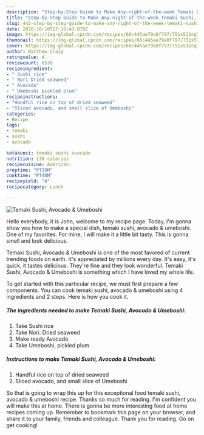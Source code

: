 ```yaml
---
description: "Step-by-Step Guide to Make Any-night-of-the-week Temaki Sushi, Avocado &amp;amp; Umeboshi"
title: "Step-by-Step Guide to Make Any-night-of-the-week Temaki Sushi, Avocado &amp;amp; Umeboshi"
slug: 442-step-by-step-guide-to-make-any-night-of-the-week-temaki-sushi-avocado-and-amp-umeboshi
date: 2020-10-10T17:10:43.078Z
image: https://img-global.cpcdn.com/recipes/66c445ae79a8f797/751x532cq70/temaki-sushi-avocado-umeboshi-recipe-main-photo.jpg
thumbnail: https://img-global.cpcdn.com/recipes/66c445ae79a8f797/751x532cq70/temaki-sushi-avocado-umeboshi-recipe-main-photo.jpg
cover: https://img-global.cpcdn.com/recipes/66c445ae79a8f797/751x532cq70/temaki-sushi-avocado-umeboshi-recipe-main-photo.jpg
author: Matthew Craig
ratingvalue: 4
reviewcount: 6530
recipeingredient:
- " Sushi rice"
- " Nori Dried seaweed"
- " Avocado"
- " Umeboshi pickled plum"
recipeinstructions:
- "Handful rice on top of dried seaweed"
- "Sliced avocado, and small slice of Umeboshi"
categories:
- Recipe
tags:
- temaki
- sushi
- avocado

katakunci: temaki sushi avocado 
nutrition: 130 calories
recipecuisine: American
preptime: "PT39M"
cooktime: "PT48M"
recipeyield: "4"
recipecategory: Lunch

---
```



![Temaki Sushi, Avocado &amp; Umeboshi](https://img-global.cpcdn.com/recipes/66c445ae79a8f797/751x532cq70/temaki-sushi-avocado-umeboshi-recipe-main-photo.jpg)

Hello everybody, it is John, welcome to my recipe page. Today, I'm gonna show you how to make a special dish, temaki sushi, avocado &amp; umeboshi. One of my favorites. For mine, I will make it a little bit tasty. This is gonna smell and look delicious.

Temaki Sushi, Avocado &amp; Umeboshi is one of the most favored of current trending foods on earth. It's appreciated by millions every day. It's easy, it's quick, it tastes delicious. They're fine and they look wonderful. Temaki Sushi, Avocado &amp; Umeboshi is something which I have loved my whole life.




To get started with this particular recipe, we must first prepare a few components. You can cook temaki sushi, avocado &amp; umeboshi using 4 ingredients and 2 steps. Here is how you cook it.

<!--inarticleads1-->

##### The ingredients needed to make Temaki Sushi, Avocado &amp; Umeboshi:

1. Take  Sushi rice
1. Take  Nori. Dried seaweed
1. Make ready  Avocado
1. Take  Umeboshi, pickled plum




<!--inarticleads2-->

##### Instructions to make Temaki Sushi, Avocado &amp; Umeboshi:

1. Handful rice on top of dried seaweed
1. Sliced avocado, and small slice of Umeboshi




So that is going to wrap this up for this exceptional food temaki sushi, avocado &amp; umeboshi recipe. Thanks so much for reading. I'm confident you will make this at home. There is gonna be more interesting food at home recipes coming up. Remember to bookmark this page on your browser, and share it to your family, friends and colleague. Thank you for reading. Go on get cooking!
